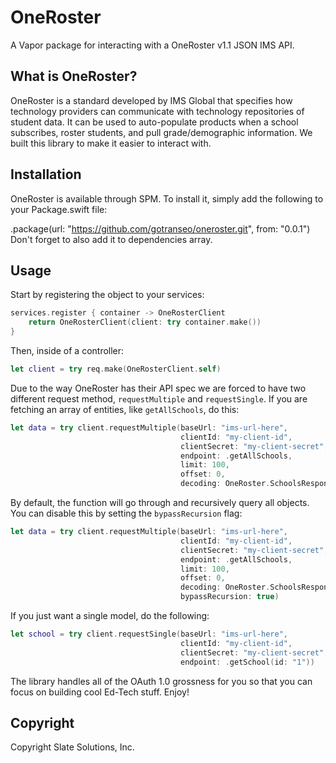 # OneRoster

A Vapor package for interacting with a OneRoster v1.1 JSON IMS API. 

## What is OneRoster?

OneRoster is a standard developed by IMS Global that specifies how technology providers can communicate with technology repositories of student data. It can be used to auto-populate products when a school subscribes, roster students, and pull grade/demographic information. We built this library to make it easier to interact with. 

## Installation 

OneRoster is available through SPM. To install it, simply add the following to your Package.swift file:

.package(url: "https://github.com/gotranseo/oneroster.git", from: "0.0.1") Don't forget to also add it to dependencies array.


## Usage 

Start by registering the object to your services: 

```swift
services.register { container -> OneRosterClient 
    return OneRosterClient(client: try container.make())
}
```

Then, inside of a controller: 

```swift
let client = try req.make(OneRosterClient.self)
```

Due to the way OneRoster has their API spec we are forced to have two different request method, `requestMultiple` and `requestSingle`. If you are fetching an array of entities, like `getAllSchools`, do this:

```swift
let data = try client.requestMultiple(baseUrl: "ims-url-here",
                                      clientId: "my-client-id",
                                      clientSecret: "my-client-secret",
                                      endpoint: .getAllSchools,
                                      limit: 100,
                                      offset: 0,
                                      decoding: OneRoster.SchoolsResponse.self)
```

By default, the function will go through and recursively query all objects. You can disable this by setting the `bypassRecursion` flag: 

```swift
let data = try client.requestMultiple(baseUrl: "ims-url-here",
                                      clientId: "my-client-id",
                                      clientSecret: "my-client-secret",
                                      endpoint: .getAllSchools,
                                      limit: 100,
                                      offset: 0,
                                      decoding: OneRoster.SchoolsResponse.self,
                                      bypassRecursion: true)
```

If you just want a single model, do the following: 

```swift
let school = try client.requestSingle(baseUrl: "ims-url-here",
                                      clientId: "my-client-id",
                                      clientSecret: "my-client-secret",
                                      endpoint: .getSchool(id: "1"))

```

The library handles all of the OAuth 1.0 grossness for you so that you can focus on building cool Ed-Tech stuff. Enjoy! 

## Copyright
Copyright Slate Solutions, Inc.
